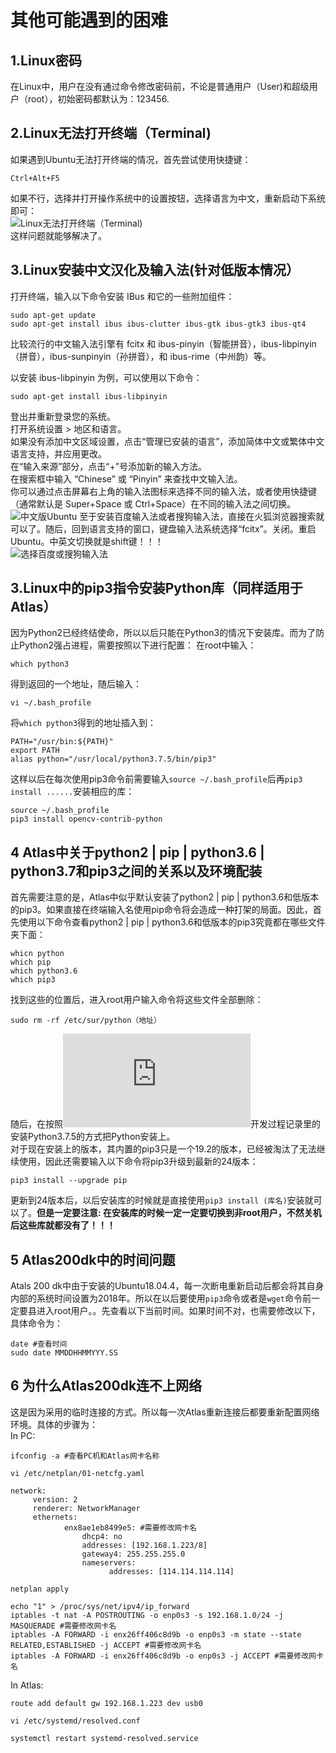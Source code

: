 # 其他可能遇到的困难
## 1.Linux密码
在Linux中，用户在没有通过命令修改密码前，不论是普通用户（User)和超级用户（root），初始密码都默认为：123456.<br>
## 2.Linux无法打开终端（Terminal)
如果遇到Ubuntu无法打开终端的情况，首先尝试使用快捷键：
```
Ctrl+Alt+F5
```
如果不行，选择并打开操作系统中的设置按钮，选择语言为中文，重新启动下系统即可：<br>
![Linux无法打开终端（Terminal)](https://github.com/StrayerSQH/stochastic-search/blob/main/%E5%85%B6%E4%BB%96%E6%94%AF%E6%8C%81%E6%9D%90%E6%96%99/%E5%85%B6%E4%BB%96%E5%8F%AF%E8%83%BD%E9%81%87%E5%88%B0%E7%9A%84%E5%9B%B0%E9%9A%BE/Linux%E6%97%A0%E6%B3%95%E6%89%93%E5%BC%80%E7%BB%88%E7%AB%AF.jpg)<br>
这样问题就能够解决了。
## 3.Linux安装中文汉化及输入法(针对低版本情况）
打开终端，输入以下命令安装 IBus 和它的一些附加组件：
```
sudo apt-get update
sudo apt-get install ibus ibus-clutter ibus-gtk ibus-gtk3 ibus-qt4
```
比较流行的中文输入法引擎有 fcitx 和 ibus-pinyin（智能拼音），ibus-libpinyin（拼音），ibus-sunpinyin（孙拼音），和 ibus-rime（中州韵）等。<br>

以安装 ibus-libpinyin 为例，可以使用以下命令：
```
sudo apt-get install ibus-libpinyin
```
登出并重新登录您的系统。<br>
打开系统设置 > 地区和语言。<br>
如果没有添加中文区域设置，点击“管理已安装的语言”，添加简体中文或繁体中文语言支持，并应用更改。<br>
在“输入来源”部分，点击“+”号添加新的输入方法。<br>
在搜索框中输入 “Chinese” 或 “Pinyin” 来查找中文输入法。<br>
你可以通过点击屏幕右上角的输入法图标来选择不同的输入法，或者使用快捷键（通常默认是 Super+Space 或 Ctrl+Space）在不同的输入法之间切换。<br>
![中文版Ubuntu](https://github.com/StrayerSQH/stochastic-search/blob/main/%E5%85%B6%E4%BB%96%E6%94%AF%E6%8C%81%E6%9D%90%E6%96%99/%E5%85%B6%E4%BB%96%E5%8F%AF%E8%83%BD%E9%81%87%E5%88%B0%E7%9A%84%E5%9B%B0%E9%9A%BE/%E4%B8%AD%E6%96%87%E7%89%88Ubuntu.jpg)
至于安装百度输入法或者搜狗输入法，直接在火狐浏览器搜索就可以了。随后，回到语言支持的窗口，键盘输入法系统选择“fcitx”。关闭。重启Ubuntu。中英文切换就是shift键！！！<br>
![选择百度或搜狗输入法](https://github.com/StrayerSQH/stochastic-search/blob/main/%E5%85%B6%E4%BB%96%E6%94%AF%E6%8C%81%E6%9D%90%E6%96%99/%E5%85%B6%E4%BB%96%E5%8F%AF%E8%83%BD%E9%81%87%E5%88%B0%E7%9A%84%E5%9B%B0%E9%9A%BE/%E9%80%89%E6%8B%A9%E7%99%BE%E5%BA%A6%E6%88%96%E6%90%9C%E7%8B%97%E8%BE%93%E5%85%A5%E6%B3%95.png)

## 3.Linux中的pip3指令安装Python库（同样适用于Atlas）
因为Python2已经终结使命，所以以后只能在Python3的情况下安装库。而为了防止Python2强占进程，需要按照以下进行配置：
在root中输入：
```
which python3
```
得到返回的一个地址，随后输入：
```
vi ~/.bash_profile
```
将`which python3`得到的地址插入到：
```
PATH="/usr/bin:${PATH}"
export PATH
alias python="/usr/local/python3.7.5/bin/pip3"
```
这样以后在每次使用pip3命令前需要输入`source ~/.bash_profile`后再`pip3 install ......`安装相应的库：
```
source ~/.bash_profile
pip3 install opencv-contrib-python
```

## 4 Atlas中关于python2 | pip | python3.6 | python3.7和pip3之间的关系以及环境配装
首先需要注意的是，Atlas中似乎默认安装了python2 | pip | python3.6和低版本的pip3。如果直接在终端输入名使用pip命令将会造成一种打架的局面。因此，首先使用以下命令查看python2 | pip | python3.6和低版本的pip3究竟都在哪些文件夹下面：
```
whicn python
which pip
which python3.6
which pip3
```
找到这些的位置后，进入root用户输入命令将这些文件全部删除：
```
sudo rm -rf /etc/sur/python（地址）
```
随后，在按照![开发过程记录](https://github.com/StrayerSQH/stochastic-search/blob/main/%E5%AD%A6%E4%B9%A0%E8%B5%84%E6%96%99/%E5%8D%8E%E4%B8%BAAtals%20200%20dk/%E5%BC%80%E5%8F%91%E8%BF%87%E7%A8%8B%E8%AE%B0%E5%BD%95.md)开发过程记录里的安装Python3.7.5的方式把Python安装上。<br>
对于现在安装上的版本，其内置的pip3只是一个19.2的版本，已经被淘汰了无法继续使用，因此还需要输入以下命令将pip3升级到最新的24版本：
```
pip3 install --upgrade pip
```
更新到24版本后，以后安装库的时候就是直接使用`pip3 install (库名)`安装就可以了。**但是一定要注意: 在安装库的时候一定一定要切换到非root用户，不然关机后这些库就都没有了！！！**

## 5 Atlas200dk中的时间问题
Atals 200 dk中由于安装的Ubuntu18.04.4，每一次断电重新启动后都会将其自身内部的系统时间设置为2018年。所以在以后要使用`pip3`命令或者是`wget`命令前一定要县进入root用户。。先查看以下当前时间。如果时间不对，也需要修改以下，具体命令为：
```
date #查看时间
sudo date MMDDHHMMYYY.SS
```

## 6 为什么Atlas200dk连不上网络
这是因为采用的临时连接的方式。所以每一次Atlas重新连接后都要重新配置网络环境。具体的步骤为：<br>
In PC:
```
ifconfig -a #查看PC机和Atlas网卡名称
```
```
vi /etc/netplan/01-netcfg.yaml
```
```
network:
     version: 2
     renderer: NetworkManager
     ethernets:
            enx8ae1eb8499e5: #需要修改网卡名
                dhcp4: no
                addresses: [192.168.1.223/8]
                gateway4: 255.255.255.0
                nameservers:
                      addresses: [114.114.114.114]

```
```
netplan apply
```

```
echo "1" > /proc/sys/net/ipv4/ip_forward
iptables -t nat -A POSTROUTING -o enp0s3 -s 192.168.1.0/24 -j MASQUERADE #需要修改网卡名
iptables -A FORWARD -i enx26ff406c8d9b -o enp0s3 -m state --state RELATED,ESTABLISHED -j ACCEPT #需要修改网卡名
iptables -A FORWARD -i enx26ff406c8d9b -o enp0s3 -j ACCEPT #需要修改网卡名
```

In Atlas:
```
route add default gw 192.168.1.223 dev usb0
```
```
vi /etc/systemd/resolved.conf
```
```
systemctl restart systemd-resolved.service
```
